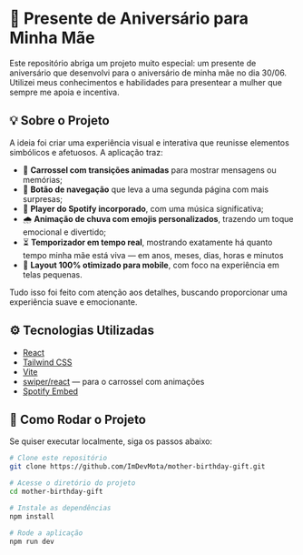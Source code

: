 # 🎁 Presente de Aniversário para Minha Mãe

Este repositório abriga um projeto muito especial: um presente de aniversário que desenvolvi para o aniversário de minha mãe no dia 30/06. Utilizei meus conhecimentos e habilidades para presentear a mulher que sempre me apoia e incentiva. 

## 💡 Sobre o Projeto

A ideia foi criar uma experiência visual e interativa que reunisse elementos simbólicos e afetuosos. A aplicação traz:

- 🎠 **Carrossel com transições animadas** para mostrar mensagens ou memórias;
- 🔗 **Botão de navegação** que leva a uma segunda página com mais surpresas;
- 🎵 **Player do Spotify incorporado**, com uma música significativa;
- 🌧️ **Animação de chuva com emojis personalizados**, trazendo um toque emocional e divertido;
- ⏳ **Temporizador em tempo real**, mostrando exatamente há quanto tempo minha mãe está viva — em anos, meses, dias, horas e minutos
- 📱 **Layout 100% otimizado para mobile**, com foco na experiência em telas pequenas.

Tudo isso foi feito com atenção aos detalhes, buscando proporcionar uma experiência suave e emocionante.

## ⚙️ Tecnologias Utilizadas

- [React](https://reactjs.org/)
- [Tailwind CSS](https://tailwindcss.com/)
- [Vite](https://vitejs.dev/)
- [swiper/react](https://swiperjs.com/react) — para o carrossel com animações
- [Spotify Embed](https://developer.spotify.com/documentation/widgets/)

## 🚀 Como Rodar o Projeto

Se quiser executar localmente, siga os passos abaixo:

```bash
# Clone este repositório
git clone https://github.com/ImDevMota/mother-birthday-gift.git

# Acesse o diretório do projeto
cd mother-birthday-gift

# Instale as dependências
npm install

# Rode a aplicação
npm run dev


